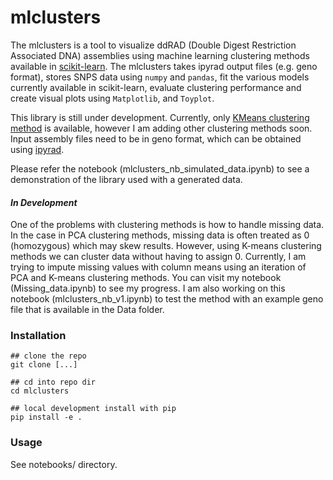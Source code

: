 # mlclusters

The mlclusters is a tool to visualize ddRAD (Double Digest Restriction Associated DNA) assemblies using machine learning clustering methods available in [scikit-learn](http://scikit-learn.org/stable/index.html). 
The mlclusters takes ipyrad output files (e.g. geno format), stores SNPS data using `numpy` and `pandas`, fit the various models currently available in scikit-learn, evaluate clustering performance and create visual plots using `Matplotlib`, and `Toyplot`.

This library is still under development. Currently, only [KMeans clustering method](http://scikit-learn.org/stable/modules/generated/sklearn.cluster.KMeans.html) is available, however I am adding other clustering methods soon. Input assembly files need to be in geno format, which can be obtained using [ipyrad](http://ipyrad.readthedocs.io/features.html).

Please refer the notebook (mlclusters_nb_simulated_data.ipynb) to see a demonstration of the library used with a generated data. 

#### _In Development_

One of the problems with clustering methods is how to handle missing data. In the case in PCA clustering methods, missing data is often treated as 0 (homozygous) which may skew results. However, using K-means clustering methods we can cluster data without having to assign 0. Currently, I am trying to impute missing values with column means using an iteration of PCA and K-means clustering methods. You can visit my notebook (Missing_data.ipynb) to see my progress. I am also working on this notebook (mlclusters_nb_v1.ipynb) to test the method with an example geno file that is available in the Data folder.


### Installation

```
## clone the repo 
git clone [...]  

## cd into repo dir 
cd mlclusters  

## local development install with pip 
pip install -e . 
```

### Usage

See notebooks/ directory.
